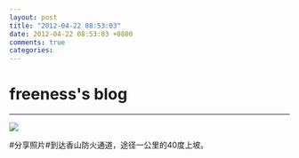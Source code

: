 ```yaml
---
layout: post
title: "2012-04-22 08:53:03"
date: 2012-04-22 08:53:03 +0800
comments: true
categories: 
---
```


# freeness's blog

----------

![](http://okqmqrbgo.bkt.clouddn.com/201204220853031.jpg)

>
\#分享照片\#到达香山防火通道，途径一公里的40度上坡。